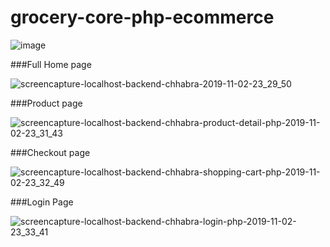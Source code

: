 # grocery-core-php-ecommerce

![image](https://user-images.githubusercontent.com/29547937/68075024-97963180-fdc8-11e9-84fb-c3c9e343d518.png)




###Full Home page

![screencapture-localhost-backend-chhabra-2019-11-02-23_29_50](https://user-images.githubusercontent.com/29547937/68075049-e5ab3500-fdc8-11e9-9df3-9929e2ac25cc.png)






###Product page

![screencapture-localhost-backend-chhabra-product-detail-php-2019-11-02-23_31_43](https://user-images.githubusercontent.com/29547937/68075073-1d19e180-fdc9-11e9-86e2-abcd600f563b.png)






###Checkout page

![screencapture-localhost-backend-chhabra-shopping-cart-php-2019-11-02-23_32_49](https://user-images.githubusercontent.com/29547937/68075081-433f8180-fdc9-11e9-904a-d40ba51483ef.png)





###Login Page

![screencapture-localhost-backend-chhabra-login-php-2019-11-02-23_33_41](https://user-images.githubusercontent.com/29547937/68075092-65d19a80-fdc9-11e9-99e6-ee9427df0219.png)



